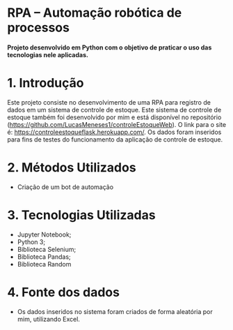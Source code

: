 # RPA – Automação robótica de processos
#### Projeto desenvolvido em Python com o objetivo de praticar o uso das tecnologias nele aplicadas.

# 1.	Introdução
Este projeto consiste no desenvolvimento de uma RPA para registro de dados em um sistema de controle de estoque. Este sistema de controle de estoque também foi desenvolvido por mim e está disponível no repositório (https://github.com/LucasMeneses1/controleEstoqueWeb). O link para o site é: https://controleestoqueflask.herokuapp.com/. Os dados foram inseridos para fins de testes do funcionamento da aplicação de controle de estoque.

# 2.	Métodos Utilizados
*	Criação de um bot de automação

# 3.	Tecnologias Utilizadas
*	Jupyter Notebook;
*	Python 3;
*	Biblioteca Selenium;
*	Biblioteca Pandas;
*	Biblioteca Random

# 4.	Fonte dos dados
*	Os dados inseridos no sistema foram criados de forma aleatória por mim, utilizando Excel. 
